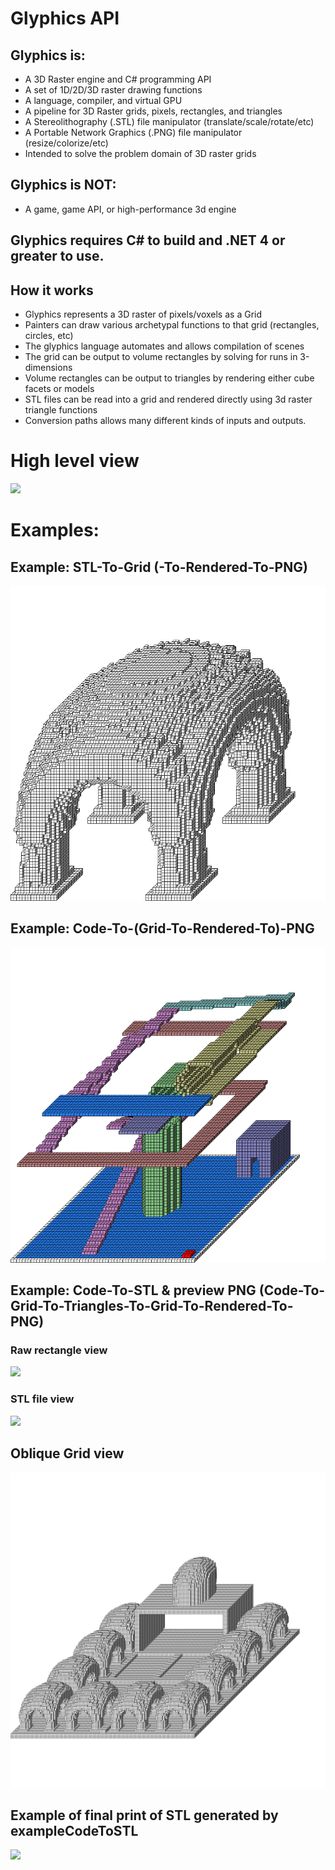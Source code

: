 # Glyphics API

## Glyphics is:
*  A 3D Raster engine and C# programming API 
*  A set of 1D/2D/3D raster drawing functions
*  A language, compiler, and virtual GPU
*  A pipeline for 3D Raster grids, pixels, rectangles, and triangles
*  A Stereolithography (.STL) file manipulator (translate/scale/rotate/etc)
*  A Portable Network Graphics (.PNG) file manipulator (resize/colorize/etc)
*  Intended to solve the problem domain of 3D raster grids
   
## Glyphics is NOT:
*  A game, game API, or high-performance 3d engine

## Glyphics requires C# to build and .NET 4 or greater to use.

## How it works

- Glyphics represents a 3D raster of pixels/voxels as a Grid
- Painters can draw various archetypal functions to that grid (rectangles, circles, etc)
- The glyphics language automates and allows compilation of scenes
- The grid can be output to volume rectangles by solving for runs in 3-dimensions
- Volume rectangles can be output to triangles by rendering either cube facets or models
- STL files can be read into a grid and rendered directly using 3d raster triangle functions
- Conversion paths allows many different kinds of inputs and outputs.

 
# High level view
![](http://i.imgur.com/KKtSuV0.png)

# Examples:

## Example: STL-To-Grid (-To-Rendered-To-PNG)
![](https://github.com/katascope/Glyphics/blob/master/Glyphics/Examples/ExampleSTLToGrid/test.png)

## Example: Code-To-(Grid-To-Rendered-To)-PNG
![](https://github.com/katascope/Glyphics/blob/master/Glyphics/Examples/ExampleCodeToPNG/Ascent.PNG)

## Example: Code-To-STL & preview PNG (Code-To-Grid-To-Triangles-To-Grid-To-Rendered-To-PNG)

### Raw rectangle view
![](http://i.imgur.com/SKPyyVX.png)

### STL file view
![](http://i.imgur.com/LDqSVAF.png)

## Oblique Grid view
![](https://github.com/katascope/Glyphics/blob/master/Glyphics/Examples/ExampleCodeToSTL/preview.png)

## Example of final print of STL generated by exampleCodeToSTL
![](http://i.imgur.com/9wrotEK.png)
